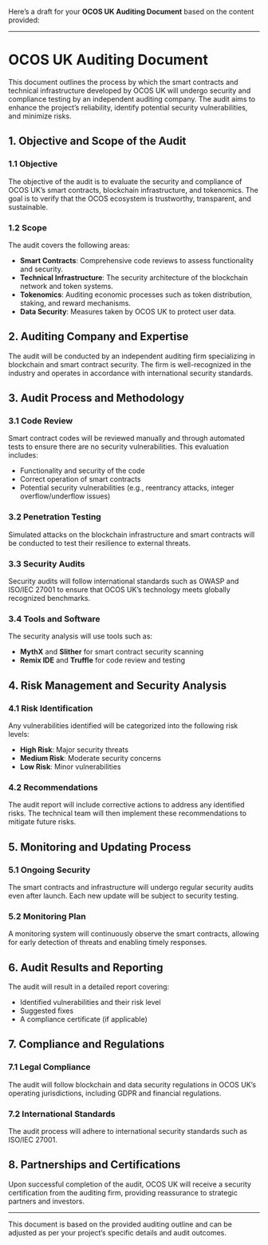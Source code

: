 Here’s a draft for your **OCOS UK Auditing Document** based on the content provided:

---

# OCOS UK Auditing Document

This document outlines the process by which the smart contracts and technical infrastructure developed by OCOS UK will undergo security and compliance testing by an independent auditing company. The audit aims to enhance the project’s reliability, identify potential security vulnerabilities, and minimize risks.

## 1. Objective and Scope of the Audit

### 1.1 Objective

The objective of the audit is to evaluate the security and compliance of OCOS UK’s smart contracts, blockchain infrastructure, and tokenomics. The goal is to verify that the OCOS ecosystem is trustworthy, transparent, and sustainable.

### 1.2 Scope

The audit covers the following areas:
- **Smart Contracts**: Comprehensive code reviews to assess functionality and security.
- **Technical Infrastructure**: The security architecture of the blockchain network and token systems.
- **Tokenomics**: Auditing economic processes such as token distribution, staking, and reward mechanisms.
- **Data Security**: Measures taken by OCOS UK to protect user data.

## 2. Auditing Company and Expertise

The audit will be conducted by an independent auditing firm specializing in blockchain and smart contract security. The firm is well-recognized in the industry and operates in accordance with international security standards.

## 3. Audit Process and Methodology

### 3.1 Code Review

Smart contract codes will be reviewed manually and through automated tests to ensure there are no security vulnerabilities. This evaluation includes:
- Functionality and security of the code
- Correct operation of smart contracts
- Potential security vulnerabilities (e.g., reentrancy attacks, integer overflow/underflow issues)

### 3.2 Penetration Testing

Simulated attacks on the blockchain infrastructure and smart contracts will be conducted to test their resilience to external threats.

### 3.3 Security Audits

Security audits will follow international standards such as OWASP and ISO/IEC 27001 to ensure that OCOS UK’s technology meets globally recognized benchmarks.

### 3.4 Tools and Software

The security analysis will use tools such as:
- **MythX** and **Slither** for smart contract security scanning
- **Remix IDE** and **Truffle** for code review and testing

## 4. Risk Management and Security Analysis

### 4.1 Risk Identification

Any vulnerabilities identified will be categorized into the following risk levels:
- **High Risk**: Major security threats
- **Medium Risk**: Moderate security concerns
- **Low Risk**: Minor vulnerabilities

### 4.2 Recommendations

The audit report will include corrective actions to address any identified risks. The technical team will then implement these recommendations to mitigate future risks.

## 5. Monitoring and Updating Process

### 5.1 Ongoing Security

The smart contracts and infrastructure will undergo regular security audits even after launch. Each new update will be subject to security testing.

### 5.2 Monitoring Plan

A monitoring system will continuously observe the smart contracts, allowing for early detection of threats and enabling timely responses.

## 6. Audit Results and Reporting

The audit will result in a detailed report covering:
- Identified vulnerabilities and their risk level
- Suggested fixes
- A compliance certificate (if applicable)

## 7. Compliance and Regulations

### 7.1 Legal Compliance

The audit will follow blockchain and data security regulations in OCOS UK’s operating jurisdictions, including GDPR and financial regulations.

### 7.2 International Standards

The audit process will adhere to international security standards such as ISO/IEC 27001.

## 8. Partnerships and Certifications

Upon successful completion of the audit, OCOS UK will receive a security certification from the auditing firm, providing reassurance to strategic partners and investors.

---

This document is based on the provided auditing outline and can be adjusted as per your project’s specific details and audit outcomes.
